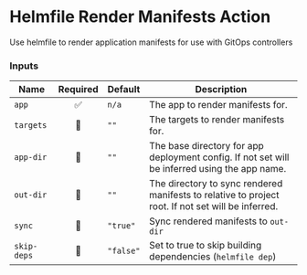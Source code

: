 # Helmfile Render Manifests Action

Use helmfile to render application manifests for use with GitOps controllers

### Inputs

| Name        | Required | Default   | Description                                                                                        |
| ----------- | :------: | --------- | -------------------------------------------------------------------------------------------------- |
| `app`       |    ✅    | `n/a`     | The app to render manifests for.                                                                   |
| `targets`   |    🚫    | `""`      | The targets to render manifests for.                                                               |
| `app-dir`   |    🚫    | `""`      | The base directory for app deployment config. If not set will be inferred using the app name.      |
| `out-dir`   |    🚫    | `""`      | The directory to sync rendered manifests to relative to project root. If not set will be inferred. |
| `sync`      |    🚫    | `"true"`  | Sync rendered manifests to `out-dir`                                                               |
| `skip-deps` |    🚫    | `"false"` | Set to true to skip building dependencies (`helmfile dep`)                                         |
